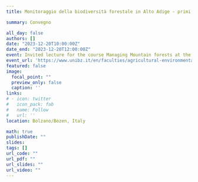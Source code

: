 ```yaml
---
title: Monitoraggio della biodiversità forestale in Alto Adige - primi risultati e prospettive

summary: Convegno

all_day: false
authors: []
date: "2023-12-20T10:00:00Z"
date_end: "2023-12-20T12:00:00Z"
event: Invited lecture for the course Managing Mountain forests at the Free University of Bolzano/Bozen - Winter Semester 2023/24
event_url: 'https://www.unibz.it/en/faculties/agricultural-environmental-food-sciences/master-environmental-management-mountain-areas'
featured: false
image:
  focal_point: ""
  preview_only: false
  caption: ''
links:
# - icon: twitter
#   icon_pack: fab
#   name: Follow
#   url: ''
location: Bolzano/Bozen, Italy

math: true
publishDate: ""
slides: 
tags: []
url_code: ""
url_pdf: ""
url_slides: ""
url_video: ""
---
```

